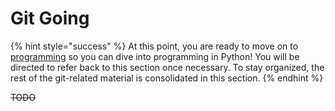 # Git Going

{% hint style="success" %}
At this point, you are ready to move on to [programming](../../../cs/programming/) so you can dive into programming in Python! You will be directed to refer back to this section once necessary. To stay organized, the rest of the git-related material is consolidated in this section.
{% endhint %}

~~TODO~~

